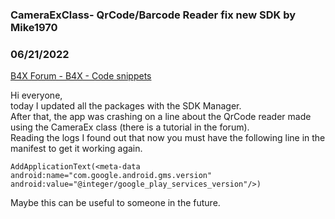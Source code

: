 ###  CameraExClass- QrCode/Barcode Reader fix new SDK by Mike1970
### 06/21/2022
[B4X Forum - B4X - Code snippets](https://www.b4x.com/android/forum/threads/141325/)

Hi everyone,  
today I updated all the packages with the SDK Manager.  
After that, the app was crashing on a line about the QrCode reader made using the CameraEx class (there is a tutorial in the forum).   
Reading the logs I found out that now you must have the following line in the manifest to get it working again.  
  

```B4X
AddApplicationText(<meta-data android:name="com.google.android.gms.version" android:value="@integer/google_play_services_version"/>)
```

  
  
Maybe this can be useful to someone in the future.